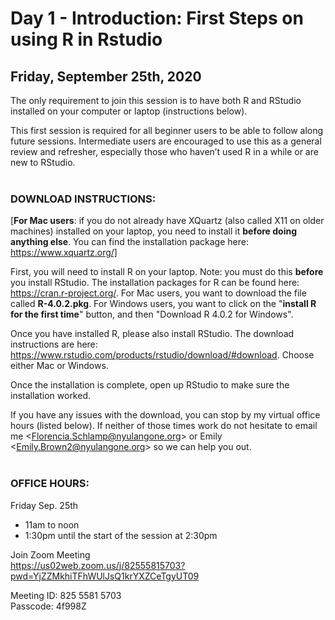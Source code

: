 # Day 1 - Introduction: First Steps on using R in Rstudio
## Friday, September 25th, 2020

The only requirement to join this session is to have both R and RStudio installed on your computer or laptop (instructions below).  

This first session is required for all beginner users to be able to follow along future sessions. Intermediate users are encouraged to use this as a general review and refresher, especially those who haven’t used R in a while or are new to RStudio.  
<br>
### DOWNLOAD INSTRUCTIONS:

[<b>For Mac users</b>: if you do not already have XQuartz (also called X11 on older machines) installed on your laptop, you need to install it <b>before doing anything else</b>. You can find the installation package here: https://www.xquartz.org/]  

First, you will need to install R on your laptop. Note: you must do this <b>before</b> you install RStudio. The installation packages for R can be found here: https://cran.r-project.org/. For Mac users, you want to download the file called <b>R-4.0.2.pkg</b>. For Windows users, you want to click on the "<b>install R for the first time</b>" button, and then "Download R 4.0.2 for Windows".  
 
Once you have installed R, please also install RStudio. The download instructions are here: https://www.rstudio.com/products/rstudio/download/#download. Choose either Mac or Windows.  

Once the installation is complete, open up RStudio to make sure the installation worked.

If you have any issues with the download, you can stop by my virtual office hours (listed below). If neither of those times work do not hesitate to email me \<Florencia.Schlamp@nyulangone.org> or Emily \<Emily.Brown2@nyulangone.org> so we can help you out.  
<br>

### OFFICE HOURS:
 
Friday Sep. 25th
* 11am to noon  
* 1:30pm until the start of the session at 2:30pm  
 
Join Zoom Meeting  
https://us02web.zoom.us/j/82555815703?pwd=YjZZMkhiTFhWUlJsQ1krYXZCeTgyUT09  
 
Meeting ID: 825 5581 5703  
Passcode: 4f998Z  
